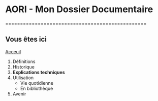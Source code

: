 # AORI - Mon Dossier Documentaire
================================================
## Vous êtes ici

[Acceuil](Introduction.md)

1. Définitions
2. Historique
3. **Explications techniques**
4. Utilisation
   * Vie quotidienne
   * En bibliothèque
5. Avenir
